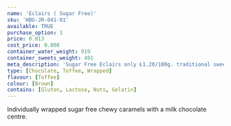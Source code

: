 ```yaml
---
name: 'Eclairs ( Sugar Free)'
sku: 'HBG-JR-041-01'
available: TRUE
purchase_option: 1
price: 0.013
cost_price: 0.008
container_water_weight: 919
container_sweets_weight: 491
meta_description: 'Sugar Free Eclairs only Ł1.20/100g. traditional sweets and more at Humbugs Confectionery Store. Specialists in satisfying your sweet tooth!'
type: [Chocolate, Toffee, Wrapped]
flavour: [Toffee]
colour: [Brown]
contains: [Gluten, Lactose, Nuts, Gelatin]
---
```

Individually wrapped sugar free chewy caramels with a milk chocolate centre.